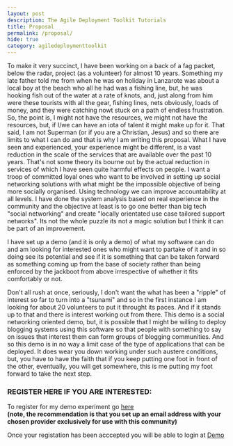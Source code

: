 ```yaml
---
layout: post
description: The Agile Deployment Toolkit Tutorials
title: Proposal
permalink: /proposal/
hide: true
category: agiledeploymenttoolkit
---
```


To make it very succinct, I have been working on a back of a fag packet, below the radar, project (as a volunteer) for almost 10 years. Something my late father told me from when he was on holiday in Lanzarote was about a local boy at the beach who all he had was a fishing line, but, he was hooking fish out of the water at a rate of knots, and, just along from him were these tourists with all the gear, fishing lines, nets obviously, loads of money, and they were catching nowt stuck on a path of endless frustration. So, the point is, I might not have the resources, we might not have the resources, but, if I/we can have an iota of talent it might make up for it. That said, I am not Superman (or if you are a Christian, Jesus) and so there are limits to what I can do and that is why I am writing this proposal. What I have seen and experienced, your experience might be different, is a vast reduction in the scale of the services that are available over the past 10 years. That's not some theory its bourne out by the actual reduction in services of which I have seen quite harmful effects on people. I want a troop of committed loyal ones who want to be involved in setting up social networking solutions with what might be the impossible objective of being more socially organised. Using technology we can improve accountability at all levels. I have done the system analysis based on real experience in the community and the objective at least is to go one better than big tech "social networking" and create "locally orientated use case tailored support networks". Its not the whole puzzle its not a magic solution but I think it can be part of an improvement.   

I have set up a demo (and it is only a demo) of what my software can do and am looking for interested ones who might want to partake of it and in so doing see its potential and see if it is something that can be taken forward as something coming up from the base of society rather than being enforced by the jackboot from above irrespective of whether it fits comfortably or not.  

Don't all rush at once, seriously, I don't want the what has been a "ripple" of interest so far to turn into a "tsunami" and so in the first instance I am looking for about 20 volunteers to put it throught its paces. And if it stands up to that and there is interest working out from there. This demo is a social networking oriented demo, but, it is possible that I might be willing to deploy blogging systems using this software so that people with something to say on issues that interest them can form groups of blogging communities. And so this demo is in no way a limit case of the type of applications that can be deployed. It does wear you down working under such austere conditions, but, you have to have the faith that if you keep putting one foot in front of the other, eventually, you will get somewhere, this is me putting my foot forward to take the next step.  

### REGISTER HERE IF YOU ARE INTERESTED:

To register for my demo experiment go [here](https://docs.google.com/forms/d/e/1FAIpQLSeRVSFZK4vopoboQo01PBd9SYPRj_OirwgEYwJ0f_AOA0V4ow/viewform)  
**(note, the recommendation is that you set up an email address with your chosen provider exclusively for use with this community)**   
  
  
Once your registation has been acccepted you will be able to login at [Demo](https://tryout.nuocial.org.uk)
